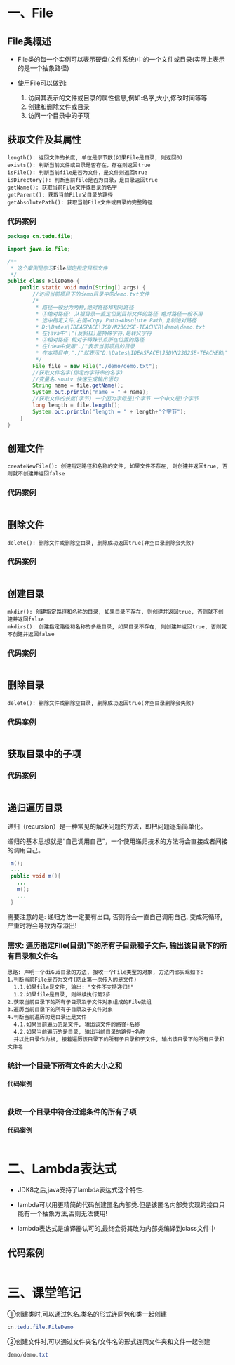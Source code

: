 # 一、File

## File类概述

- File类的每一个实例可以表示硬盘(文件系统)中的一个文件或目录(实际上表示的是一个抽象路径)

- 使用File可以做到:
  1. 访问其表示的文件或目录的属性信息,例如:名字,大小,修改时间等等
  2. 创建和删除文件或目录
  3. 访问一个目录中的子项

## 获取文件及其属性

```
length(): 返回文件的长度, 单位是字节数(如果File是目录, 则返回0)
exists(): 判断当前文件或目录是否存在，存在则返回true
isFile(): 判断当前file是否为文件，是文件则返回true
isDirectory(): 判断当前file是否为目录，是目录返回true
getName(): 获取当前File文件或目录的名字
getParent(): 获取当前File父目录的路径
getAbsolutePath(): 获取当前File文件或目录的完整路径
```

### 代码案例

```java
package cn.tedu.file;

import java.io.File;

/**
 * 这个案例是学习File绑定指定目标文件
 */
public class FileDemo {
    public static void main(String[] args) {
        //访问当前项目下的demo目录中的demo.txt文件
        /*
         * 路径一般分为两种,绝对路径和相对路径
         * ①绝对路径: 从根目录一直定位到目标文件的路径 绝对路径一般不用
         * 选中指定文件,右键→Copy Path→Absolute Path,复制绝对路径
         * D:\Dates\IDEASPACE\JSDVN2302SE-TEACHER\demo\demo.txt
         * 在java中"\"(反斜杠)是特殊字符,是转义字符
         * ②相对路径 相对于特殊节点所在位置的路径
         * 在idea中使用"./"表示当前项目的目录
         * 在本项目中,"./"就表示"D:\Dates\IDEASPACE\JSDVN2302SE-TEACHER\"
         */
        File file = new File("./demo/demo.txt");
        //获取文件名字(绑定的字符串的名字)
        //变量名.soutv 快速生成输出语句
        String name = file.getName();
        System.out.println("name = " + name);
        //获取文件的长度(字节) 一个因为字母是1个字节 一个中文是3个字节
        long length = file.length();
        System.out.println("length = " + length+"个字节");
    }
}
```

## 创建文件

```
createNewFile(): 创建指定路径和名称的文件, 如果文件不存在, 则创建并返回true, 否则就不创建并返回false
```

### 	代码案例

```java

```

## 删除文件

```
delete(): 删除文件或删除空目录, 删除成功返回true(非空目录删除会失败)
```

###  代码案例

```java

```

## 创建目录

```
mkdir(): 创建指定路径和名称的目录, 如果目录不存在, 则创建并返回true, 否则就不创建并返回false
mkdirs(): 创建指定路径和名称的多级目录, 如果目录不存在, 则创建并返回true, 否则就不创建并返回false
```

###  代码案例

```java

```

## 删除目录

```
delete(): 删除文件或删除空目录, 删除成功返回true(非空目录删除会失败)
```

###  代码案例

```java

```

## 获取目录中的子项

### 代码案例

```java

```

## 递归遍历目录

递归（recursion）是一种常见的解决问题的方法，即把问题逐渐简单化。

递归的基本思想就是“自己调用自己”，一个使用递归技术的方法将会直接或者间接的调用自己。

```java
 m();
 ...
 public void m(){
   ...
   m();
   ...
 }
```

需要注意的是: 递归方法一定要有出口, 否则将会一直自己调用自己, 变成死循环, 严重时将会导致内存溢出!

### 需求: 遍历指定File(目录)下的所有子目录和子文件, 输出该目录下的所有目录和文件名

```
思路: 声明一个diGui目录的方法, 接收一个File类型的对象, 方法内部实现如下: 
1.判断当前File是否为文件(防止第一次传入的是文件)
  1.1.如果file是文件, 输出: "文件不支持递归!"
  1.2.如果file是目录, 则继续执行第2步
2.获取当前目录下的所有子目录及子文件对象组成的File数组
3.遍历当前目录下的所有子目录及子文件对象
4.判断当前遍历的是目录还是文件
  4.1.如果当前遍历的是文件, 输出该文件的路径+名称
  4.2.如果当前遍历的是目录, 输出当前目录的路径+名称
  并以此目录作为根, 接着遍历该目录下的所有子目录和子文件, 输出该目录下的所有目录和文件名
```

### 统计一个目录下所有文件的大小之和

#### 代码案例

```java

```

### 获取一个目录中符合过滤条件的所有子项

#### 代码案例

```java

```

#  二、Lambda表达式

- JDK8之后,java支持了lambda表达式这个特性.

- lambda可以用更精简的代码创建匿名内部类.但是该匿名内部类实现的接口只能有一个抽象方法,否则无法使用!

- lambda表达式是编译器认可的,最终会将其改为内部类编译到class文件中

## 代码案例

```java

```

# 三、课堂笔记

①创建类时,可以通过包名.类名的形式连同包和类一起创建

```java
cn.tedu.file.FileDemo
```

②创建文件时,可以通过文件夹名/文件名的形式连同文件夹和文件一起创建

```java
demo/demo.txt
```

